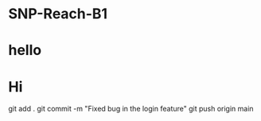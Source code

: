 # SNP-Reach-B1
# hello
# Hi
<!--->
git add .
git commit -m "Fixed bug in the login feature"
git push origin main


